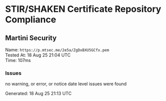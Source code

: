 # STIR/SHAKEN Certificate Repository Compliance

## Martini Security

Name: `https://p.mtsec.me/2e5a/ZgDxBXU5GCfx.pem`\
Tested At: 18 Aug 25 21:04 UTC\
Time: 107ms

### Issues

no warning, or error, or notice date level issues were found

Generated: 18 Aug 25 21:13 UTC